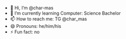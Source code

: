 - 👋 Hi, I’m @char-mas
- 🌱 I’m currently learning Computer: Science Bachelor
- 📫 How to reach me: TG @char_mas
- 😄 Pronouns: he/him/his
- ⚡ Fun fact: no
